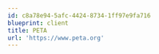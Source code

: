```yaml
---
id: c8a78e94-5afc-4424-8734-1ff97e9fa716
blueprint: client
title: PETA
url: 'https://www.peta.org'
---
```

